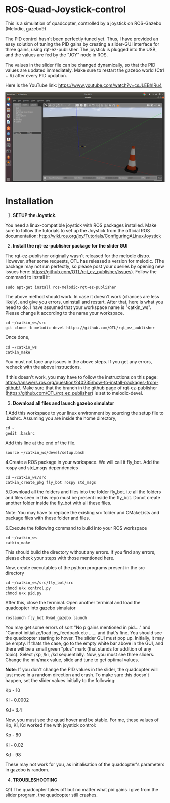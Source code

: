 # ROS-Quad-Joystick-control
This is a simulation of quadcopter, controlled by a joystick on ROS-Gazebo (Melodic, gazebo9)

The PID control hasn't been perfectly tuned yet. Thus, I have provided an easy solution of tuning the PID gains by creating a slider-GUI interface for three gains, using rqt-ez-publisher. The joystick is plugged into the USB, and the values are fed by the "JOY" node in ROS. 

The values in the slider file can be changed dynamically, so that the PID values are updated immediately. Make sure to restart the gazebo world (Ctrl + R) after every PID updation.

Here is the YouTube link: https://www.youtube.com/watch?v=csJLEBhIRu4

![Image](https://github.com/NishanthARao/ROS-Quad-Joystick-control/blob/master/Screenshot.png)


# Installation

1) **SETUP the Joystick.**

You need a linux-compatible joystick with ROS packages installed. Make sure to follow the tutorials to set up the Joystick from the official ROS documentation:
http://wiki.ros.org/joy/Tutorials/ConfiguringALinuxJoystick

2) **Install the rqt-ez-publisher package for the slider GUI**

The rqt-ez-publisher originally wasn't released for the melodic distro. However, after some requests, OTL has released a version for melodic. (The package may not run perfectly, so please post your queries by opening new issues here: https://github.com/OTL/rqt_ez_publisher/issues). Follow the command to install it:
```
sudo apt-get install ros-melodic-rqt-ez-publisher
```
The above method should work. In case it doesn't work (chances are less likely), and give you errors, uninstall and restart. After that, here is what you need to do. I have assumed that your workspace name is "catkin_ws". Please change it according to the name your workspace. 
```
cd ~/catkin_ws/src
git clone -b melodic-devel https://github.com/OTL/rqt_ez_publisher
```
Once done, 
```
cd ~/catkin_ws 
catkin_make
```
You must not face any issues in the above steps. If you get any errors, recheck with the above instructions.

If this doesn't work, you may have to follow the instructions on this page: https://answers.ros.org/question/240235/how-to-install-packages-from-github/. Make sure that the branch in the github page of rqt-ez-publisher (https://github.com/OTL/rqt_ez_publisher) is set to melodic-devel. 

3) **Download all files and launch gazebo simulator**

1.Add this workspace to your linux environment by sourcing the setup file to .bashrc. Assuming you are inside the home directory, 
```
cd ~
gedit .bashrc
```
Add this line at the end of the file.
```
source ~/catkin_ws/devel/setup.bash
```

4.Create a ROS package in your workspace. We will call it fly_bot. Add the rospy and std_msgs dependencies
```
cd ~/catkin_ws/src
catkin_create_pkg fly_bot rospy std_msgs
```

5.Download all the folders and files into the folder fly_bot. i.e all the folders and files seen in this repo must be present inside the fly_bot. Donot create another folder inside the fly_bot with all these files.

Note: You may have to replace the existing src folder and CMakeLists and package files with these folder and files.

6.Execute the following command to build into your ROS workspace
```
cd ~/catkin_ws
catkin_make
```

This should build the directory without any errors. If you find any errors, please check your steps with those mentioned here.

Now, create executables of the python programs present in the src directory
```
cd ~/catkin_ws/src/fly_bot/src
chmod u+x control.py
chmod u+x pid.py
```

After this, close the terminal. Open another terminal and load the quadcopter into gazebo simulator
```
roslaunch fly_bot Kwad_gazebo.launch
```

You may get some errors of sort "No p gains mentioned in pid...." and "Cannot initialize/load joy_feedback etc ...... and that's fine. You should see the quadcopter starting to hover. The slider GUI must pop up. Initially, it may be empty. If thats the case, go to the empty white bar above in the GUI, and there will be a small green "plus" mark (that stands for addition of any topic). Select /kp, /ki, /kd sequentially. Now, you must see three sliders. Change the min/max value, slide and tune to get optimal values.

**Note**: If you don't change the PID values in the slider, the quadcopter will just move in a random direction and crash. To make sure this doesn't happen, set the slider values initially to the following:

Kp - 10

Ki - 0.0002

Kd - 3.4

Now, you must see the quad hover and be stable. For me, these values of Kp, Ki, Kd worked fine with joystick control:

Kp - 80

Ki - 0.02

Kd - 98

These may not work for you, as initialisation of the quadcopter's parameters in gazebo is random.

4) **TROUBLESHOOTING**

Q1) The quadcopter takes off but no matter what pid gains i give from the slider program, the quadcopter still crashes.
